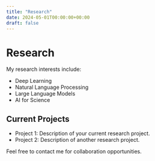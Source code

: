 ```yaml
---
title: "Research"
date: 2024-05-01T00:00:00+00:00
draft: false
---
```


# Research

My research interests include:
- Deep Learning
- Natural Language Processing
- Large Language Models
- AI for Science

## Current Projects
- Project 1: Description of your current research project.
- Project 2: Description of another research project.

Feel free to contact me for collaboration opportunities. 